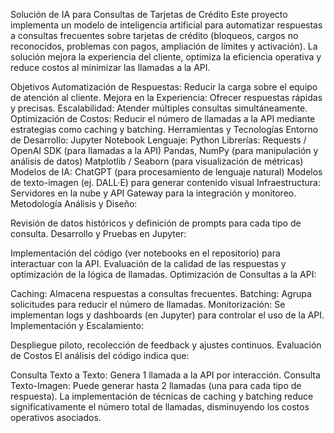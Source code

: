 Solución de IA para Consultas de Tarjetas de Crédito
Este proyecto implementa un modelo de inteligencia artificial para automatizar respuestas a consultas frecuentes sobre tarjetas de crédito (bloqueos, cargos no reconocidos, problemas con pagos, ampliación de límites y activación). La solución mejora la experiencia del cliente, optimiza la eficiencia operativa y reduce costos al minimizar las llamadas a la API.

Objetivos
Automatización de Respuestas: Reducir la carga sobre el equipo de atención al cliente.
Mejora en la Experiencia: Ofrecer respuestas rápidas y precisas.
Escalabilidad: Atender múltiples consultas simultáneamente.
Optimización de Costos: Reducir el número de llamadas a la API mediante estrategias como caching y batching.
Herramientas y Tecnologías
Entorno de Desarrollo: Jupyter Notebook
Lenguaje: Python
Librerías:
Requests / OpenAI SDK (para llamadas a la API)
Pandas, NumPy (para manipulación y análisis de datos)
Matplotlib / Seaborn (para visualización de métricas)
Modelos de IA:
ChatGPT (para procesamiento de lenguaje natural)
Modelos de texto-imagen (ej. DALL·E) para generar contenido visual
Infraestructura: Servidores en la nube y API Gateway para la integración y monitoreo.
Metodología
Análisis y Diseño:

Revisión de datos históricos y definición de prompts para cada tipo de consulta.
Desarrollo y Pruebas en Jupyter:

Implementación del código (ver notebooks en el repositorio) para interactuar con la API.
Evaluación de la calidad de las respuestas y optimización de la lógica de llamadas.
Optimización de Consultas a la API:

Caching: Almacena respuestas a consultas frecuentes.
Batching: Agrupa solicitudes para reducir el número de llamadas.
Monitorización: Se implementan logs y dashboards (en Jupyter) para controlar el uso de la API.
Implementación y Escalamiento:

Despliegue piloto, recolección de feedback y ajustes continuos.
Evaluación de Costos
El análisis del código indica que:

Consulta Texto a Texto: Genera 1 llamada a la API por interacción.
Consulta Texto-Imagen: Puede generar hasta 2 llamadas (una para cada tipo de respuesta).
La implementación de técnicas de caching y batching reduce significativamente el número total de llamadas, disminuyendo los costos operativos asociados.
